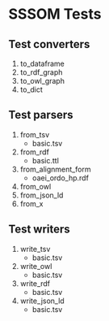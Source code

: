 # SSSOM Tests

## Test converters
1. to_dataframe
2. to_rdf_graph
3. to_owl_graph
4. to_dict

## Test parsers

1. from_tsv
   - basic.tsv
2. from_rdf
   - basic.ttl
3. from_alignment_form
   - oaei_ordo_hp.rdf
4. from_owl
5. from_json_ld
6. from_x

## Test writers

1. write_tsv
   - basic.tsv
2. write_owl
   - basic.tsv
3. write_rdf
   - basic.tsv
4. write_json_ld
   - basic.tsv